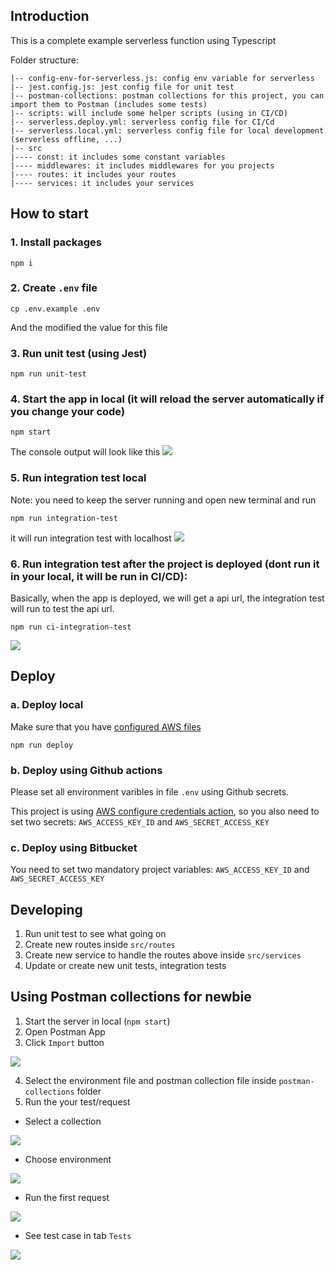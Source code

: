 ## Introduction

This is a complete example serverless function using Typescript

Folder structure:
```
|-- config-env-for-serverless.js: config env variable for serverless
|-- jest.config.js: jest config file for unit test
|-- postman-collections: postman collections for this project, you can import them to Postman (includes some tests)
|-- scripts: will include some helper scripts (using in CI/CD)
|-- serverless.deploy.yml: serverless config file for CI/Cd
|-- serverless.local.yml: serverless config file for local development (serverless offline, ...)
|-- src
|---- const: it includes some constant variables
|---- middlewares: it includes middlewares for you projects
|---- routes: it includes your routes
|---- services: it includes your services
```

## How to start

### 1. Install packages
```
npm i
```

### 2. Create `.env` file
```
cp .env.example .env
```
And the modified the value for this file

### 3. Run unit test (using Jest)
```
npm run unit-test
```

### 4. Start the app in local (it will reload the server automatically if you change your code)
```
npm start
```
The console output will look like this
![](https://i.imgur.com/Pt9uVmr.png)

### 5. Run integration test local

Note: you need to keep the server running and open new terminal and run
```
npm run integration-test
```
it will run integration test with localhost
![](https://i.imgur.com/3N6Vprk.png)


### 6. Run integration test after the project is deployed (dont run it in your local, it will be run in CI/CD):
Basically, when the app is deployed, we will get a api url, the integration test will run to test the api url.
```
npm run ci-integration-test
```
![](https://i.imgur.com/B9O6TGh.png)

## Deploy
### a. Deploy local
Make sure that you have [configured AWS files](https://docs.aws.amazon.com/cli/latest/userguide/cli-configure-files.html)
```
npm run deploy
```
### b. Deploy using Github actions

Please set all environment varibles in file `.env` using Github secrets.

This project is using [AWS configure credentials action](https://github.com/aws-actions/configure-aws-credentials), so you also need to set two secrets: `AWS_ACCESS_KEY_ID` and `AWS_SECRET_ACCESS_KEY`

### c. Deploy using Bitbucket

You need to set two mandatory project variables: `AWS_ACCESS_KEY_ID` and `AWS_SECRET_ACCESS_KEY`

## Developing
1. Run unit test to see what going on
2. Create new routes inside `src/routes`
3. Create new service to handle the routes above inside `src/services`
4. Update or create new unit tests, integration tests

## Using Postman collections for newbie
1. Start the server in local (`npm start`)
2. Open Postman App
3. Click `Import` button

![](https://i.imgur.com/IoGzSeg.png)

4. Select the environment file and postman collection file inside `postman-collections` folder
5. Run the your test/request
- Select a collection

![](https://i.imgur.com/WA06rdN.png)

- Choose environment

![](https://i.imgur.com/ANNRwlh.png)

- Run the first request

![](https://i.imgur.com/QUn7z6n.png)

- See test case in tab `Tests`

![](https://i.imgur.com/Iue3AuR.png)

